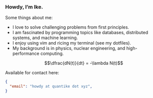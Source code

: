### Howdy, I’m Ike.

Some things about me:

- I love to solve challenging problems from first principles.
- I am fascinated by programming topics like databases, distributed systems, and machine learning.
- I enjoy using vim and ricing my terminal (see my dotfiles).
- My background is in physics, nuclear engineering, and high-performance computing.

$$\dfrac{dN(t)}{dt} = -\lambda N(t)$$

Available for contact here:
```json
{
  "email": "howdy at quantike dot xyz",
}
```
<!---
isaac-chasse/isaac-chasse is a ✨ special ✨ repository because its `README.md` (this file) appears on your GitHub profile.
You can click the Preview link to take a look at your changes.
--->
